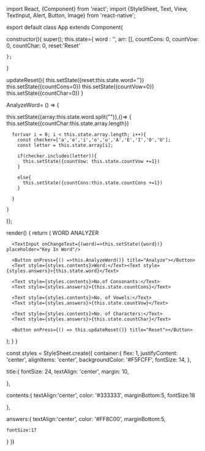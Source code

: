 import React, {Component} from 'react';
import {StyleSheet, Text, View, TextInput, Alert, Button, Image} from 'react-native';



export default class App extends Component{

  constructor(){
    super();
    this.state={
      word : '',
      arr: [],
      countCons: 0,
      countVow: 0,
      countChar: 0,
      reset:'Reset'
     
    };
  }


updateReset(){
  this.setState({reset:this.state.word=''})
  this.setState({countCons=0})
  this.setState({countVow=0})
  this.setState({countChar=0})
}

AnalyzeWord= () => { 
  
  this.setState({array:this.state.word.split("")},()=> {
      this.setState({countChar:this.state.array.length})

      for(var i = 0; i < this.state.array.length; i++){
        const checker=['a','e','i','o','u','A','E','I','O','U'];
        const letter = this.state.array[i];

        if(checker.includes(letter)){
          this.setState({countVow: this.state.countVow +=1})
        }

        else{
          this.setState({countCons:this.state.countCons +=1})
        }

      }
      
    }
  )};
  


render() {
  return (
    <View style={styles.container}>
      <Text style={styles.title}>WORD ANALYZER</Text>
    
      <TextInput onChangeText={(word)=>this.setState({word})} placeholder="Key In Word"/>
      
      <Button onPress={() =>this.AnalyzeWord()} title="Analyze"></Button>
      <Text style={styles.contents}>Word:</Text><Text style={styles.answers}>{this.state.word}</Text>

      <Text style={styles.contents}>No.of Consonants:</Text>
      <Text style={styles.answers}>{this.state.countCons}</Text>

      <Text style={styles.contents}>No. of Vowels:</Text>
      <Text style={styles.answers}>{this.state.countVow}</Text>

      <Text style={styles.contents}>No. of Characters:</Text>
      <Text style={styles.answers}>{this.state.countChar}</Text>

      <Button onPress={() => this.updateReset()} title="Reset"></Button>
  </View>
  );
}
}

const styles = StyleSheet.create({
  container:{
    flex: 1,
    justifyContent: 'center',
    alignItems: 'center',
    backgroundColor: '#F5FCFF',
    fontSize: 14,
  },

  title:{
    fontSize: 24,
    textAlign: 'center',
    margin: 10,

  },

  contents:{
    textAlign:'center',
    color: '#333333',
    marginBottom:5,
    fontSize:18

},

answers:{
  textAlign:'center',
    color: '#FF8C00',
    marginBottom:5,
    
    fontSize:17
}
}) 
